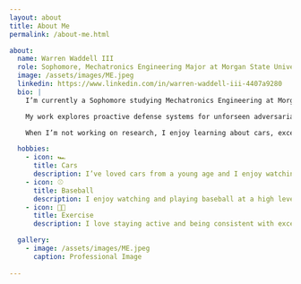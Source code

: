 ```yaml
---
layout: about
title: About Me
permalink: /about-me.html

about:
  name: Warren Waddell III
  role: Sophomore, Mechatronics Engineering Major at Morgan State University
  image: /assets/images/ME.jpeg
  linkedin: https://www.linkedin.com/in/warren-waddell-iii-4407a9280
  bio: |
    I’m currently a Sophomore studying Mechatronics Engineering at Morgan State University in Baltimore, Maryland. I expect to graduate in 2028.

    My work explores proactive defense systems for unforseen adversarial attacks.

    When I’m not working on research, I enjoy learning about cars, excercising, and playing baseball.

  hobbies:
    - icon: 🏎
      title: Cars
      description: I’ve loved cars from a young age and I enjoy watching them race at the drag strip.
    - icon: ⚾️
      title: Baseball
      description: I enjoy watching and playing baseball at a high level.
    - icon: 🏋🏽
      title: Exercise
      description: I love staying active and being consistent with excerise.

  gallery:
    - image: /assets/images/ME.jpeg
      caption: Professional Image
   
---
```

